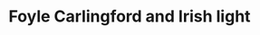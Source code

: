 ---
title: "Foyle Carlingford and Irish light"
address: "Foyle Carlingford and Irish light, 22 Victoria Road, Derry, Co. Derry"
tel: "+44 (0)28 7134 2100"
county: "Derry"
category: "Coarse Angling"
type: "Content"
lat: "54.9918098449707"
lng: "-7.320168972015381"
---